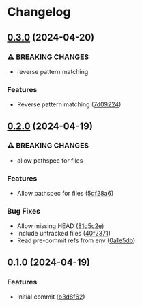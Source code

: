 # Changelog

## [0.3.0](https://github.com/mathematic-inc/if-changed/compare/v0.2.0...v0.3.0) (2024-04-20)


### ⚠ BREAKING CHANGES

* reverse pattern matching

### Features

* Reverse pattern matching ([7d09224](https://github.com/mathematic-inc/if-changed/commit/7d092248560313564a55ef58e6e73e54cb00afc2))

## [0.2.0](https://github.com/mathematic-inc/if-changed/compare/v0.1.0...v0.2.0) (2024-04-19)


### ⚠ BREAKING CHANGES

* allow pathspec for files

### Features

* Allow pathspec for files ([5df28a6](https://github.com/mathematic-inc/if-changed/commit/5df28a6ade078a827140fe76d33da3e4a4d65c1d))


### Bug Fixes

* Allow missing HEAD ([81d5c2e](https://github.com/mathematic-inc/if-changed/commit/81d5c2ea0f9497fc7e778059808f8dac37257795))
* Include untracked files ([40f2371](https://github.com/mathematic-inc/if-changed/commit/40f23711d45a01738b2089c5b2ba4325de5d2067))
* Read pre-commit refs from env ([0a1e5db](https://github.com/mathematic-inc/if-changed/commit/0a1e5db64749a04ff1f6bf9b19f5d7221a8d7e68))

## 0.1.0 (2024-04-19)


### Features

* Initial commit ([b3d8f62](https://github.com/mathematic-inc/if-changed/commit/b3d8f6247a70ef30a4423e89959b2639eb0a15e9))
